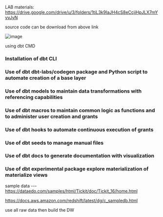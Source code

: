 LAB materials: https://drive.google.com/drive/u/3/folders/1tiL3k9IaJH4cS8eCcjiHpJLX7mYvvJyN

source code can be download from above link

![image](https://github.com/superdba111/DataStructure/assets/31944577/81e299e7-464f-4ce3-a03c-5553294ea121)


using dbt CMD

### Installation of dbt CLI
### Use of dbt dbt-labs/codegen package and Python script to automate creation of a base layer
### Use of dbt models to maintain data transformations with referencing capabilities
### Use of dbt macros to maintain common logic as functions and to administer user creation and grants
### Use of dbt hooks to automate continuous execution of grants
### Use of dbt seeds to manage manual files
### Use of dbt docs to generate documentation with visualization
### Use of dbt experimental package explore materialization of materialize views

sample data ---https://dataedo.com/samples/html/Tickit/doc/Tickit_16/home.html

https://docs.aws.amazon.com/redshift/latest/dg/c_sampledb.html

use all raw data then build the DW
